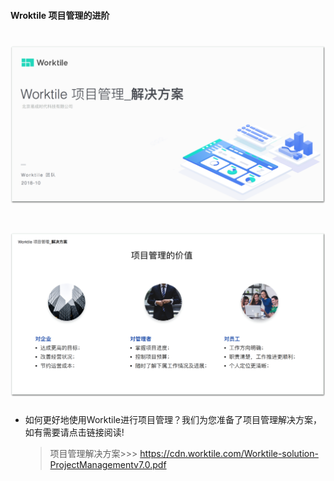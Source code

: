 #### Wroktile 项目管理的进阶
# ![](/assets/项目管理解决方案01.png)
# ![](/assets/项目管理解决方案02.png)
* 如何更好地使用Worktile进行项目管理？我们为您准备了项目管理解决方案，如有需要请点击链接阅读!


  >项目管理解决方案>>> https://cdn.worktile.com/Worktile-solution-ProjectManagementv7.0.pdf 
